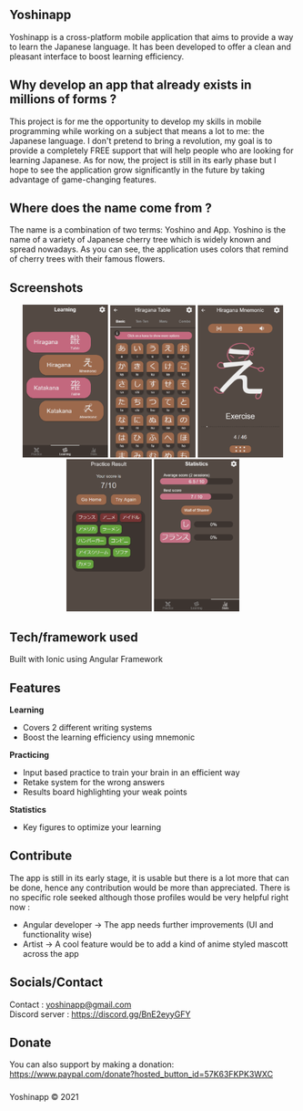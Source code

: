 ## Yoshinapp
Yoshinapp is a cross-platform mobile application that aims to provide a way to learn the Japanese language. It has been developed to offer a clean and pleasant interface to boost learning efficiency.

## Why develop an app that already exists in millions of forms ?
This project is for me the opportunity to develop my skills in mobile programming while working on a subject that means a lot to me: the Japanese language.
I don't pretend to bring a revolution, my goal is to provide a completely FREE support that will help people who are looking for learning Japanese. As for now, the project is still in its early phase but I hope to see the application grow significantly in the future by taking advantage of game-changing features.

## Where does the name come from ?
The name is a combination of two terms: Yoshino and App. Yoshino is the name of a variety of Japanese cherry tree which is widely known and spread nowadays. As you can see, the application uses colors that remind of cherry trees with their famous flowers.

## Screenshots
<p align="center">
<img src="https://github.com/LittleOneNoise/yoshinapp/blob/0bed4dfd4fa11bcd2e8bb89b20519d8bc7f49538/assets_factory/Readme_images/sneak_peek_1.PNG" width="150">
<img src="https://github.com/LittleOneNoise/yoshinapp/blob/0bed4dfd4fa11bcd2e8bb89b20519d8bc7f49538/assets_factory/Readme_images/sneak_peek_2.PNG" width="150">
<img src="https://github.com/LittleOneNoise/yoshinapp/blob/0bed4dfd4fa11bcd2e8bb89b20519d8bc7f49538/assets_factory/Readme_images/sneak_peek_3.PNG" width="150">
<img src="https://github.com/LittleOneNoise/yoshinapp/blob/0bed4dfd4fa11bcd2e8bb89b20519d8bc7f49538/assets_factory/Readme_images/sneak_peek_4.PNG" width="150">
<img src="https://github.com/LittleOneNoise/yoshinapp/blob/0bed4dfd4fa11bcd2e8bb89b20519d8bc7f49538/assets_factory/Readme_images/sneak_peek_5.PNG" width="150">
 </p>

## Tech/framework used
Built with Ionic using Angular Framework

## Features
<b>Learning</b>
* Covers 2 different writing systems
* Boost the learning efficiency using mnemonic

<b>Practicing</b>
* Input based practice to train your brain in an efficient way
* Retake system for the wrong answers
* Results board highlighting your weak points

<b>Statistics</b>
* Key figures to optimize your learning

## Contribute
The app is still in its early stage, it is usable but there is a lot more that can be done, hence any contribution would be more than appreciated.
There is no specific role seeked although those profiles would be very helpful right now :
* Angular developer -> The app needs further improvements (UI and functionality wise)
* Artist -> A cool feature would be to add a kind of anime styled mascott across the app

## Socials/Contact
Contact : yoshinapp@gmail.com<br/>
Discord server : https://discord.gg/BnE2eyyGFY

## Donate
You can also support by making a donation: https://www.paypal.com/donate?hosted_button_id=57K63FKPK3WXC

###

Yoshinapp © 2021
